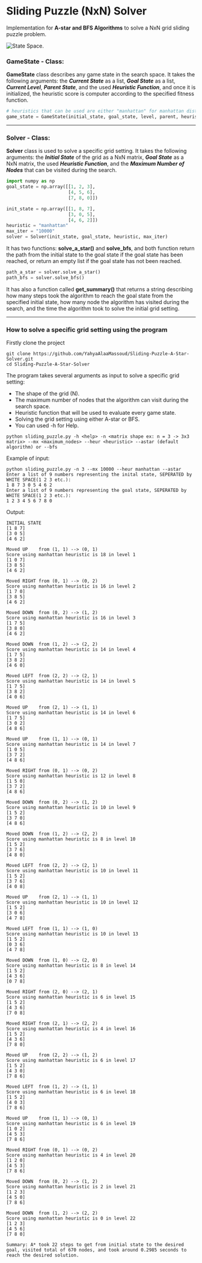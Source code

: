 # Sliding Puzzle (NxN) Solver
Implementation for **A-star and BFS Algorithms** to solve a NxN grid sliding puzzle problem.

![State Space.](https://github.com/YahyaAlaaMassoud/Sliding-Puzzle-A-Star-Solver/blob/master/images/state%20space.jpg
"State Space")

### GameState - Class:
**GameState** class describes any game state in the search space. It takes the following arguments: the ***Current State*** as a list, ***Goal State*** as a list, ***Current Level***, ***Parent State***, and the used ***Heuristic Function***, and once it is initialized, the heuristic score is computer according to the specified fitness function.
```python
# heuristics that can be used are either "manhattan" for manhattan distance or "misplaced_tiles"
game_state = GameState(initial_state, goal_state, level, parent, heuristic_function)
```

<hr/>

### Solver - Class:
**Solver** class is used to solve a specific grid setting. It takes the following arguments: the ***Initial State*** of the grid as a NxN matrix, ***Goal State*** as a NxN matrix, the used ***Heuristic Function***, and the ***Maximum Number of Nodes*** that can be visited during the search.</br>
```python
import numpy as np
goal_state = np.array([[1, 2, 3],
                       [4, 5, 6],
                       [7, 8, 0]])

init_state = np.array([[1, 8, 7],
                       [3, 0, 5],
                       [4, 6, 2]])
heuristic = "manhattan"
max_iter = "10000"
solver = Solver(init_state, goal_state, heuristic, max_iter)
```
It has two functions: **solve_a_star()** and **solve_bfs**, and both function return the path from the initial state to the goal state if the goal state has been reached, or return an empty list if the goal state has not been reached.</br>
```python
path_a_star = solver.solve_a_star()
path_bfs = solver.solve_bfs()
```
It has also a function called **get_summary()** that returns a string describing how many steps took the algorithm to reach the goal state from the specified initial state, how many node the algorithm has visited during the search, and the time the algorithm took to solve the initial grid setting.

<hr/>

### How to solve a specific grid setting using the program
Firstly clone the project
```
git clone https://github.com/YahyaAlaaMassoud/Sliding-Puzzle-A-Star-Solver.git
cd Sliding-Puzzle-A-Star-Solver
```
The program takes several arguments as input to solve a specific grid setting:
 - The shape of the grid (N).
 - The maximum number of nodes that the algorithm can visit during the search space.
 - Heuristic function that will be used to evaluate every game state.
 - Solving the grid setting using either A-star or BFS.
 - You can used -h for Help.
```
python sliding_puzzle.py -h <help> -n <matrix shape ex: n = 3 -> 3x3 matrix> --mx <maximum_nodes> --heur <heuristic> --astar (default algorithm) or --bfs
```
Example of input:
```
python sliding_puzzle.py -n 3 --mx 10000 --heur manhattan --astar
Enter a list of 9 numbers representing the inital state, SEPERATED by WHITE SPACE(1 2 3 etc.): 
1 8 7 3 0 5 4 6 2
Enter a list of 9 numbers representing the goal state, SEPERATED by WHITE SPACE(1 2 3 etc.): 
1 2 3 4 5 6 7 8 0
```
Output:
```
INITIAL STATE
[1 8 7]
[3 0 5]
[4 6 2]

Moved UP    from (1, 1) --> (0, 1)
Score using manhattan heuristic is 18 in level 1
[1 0 7]
[3 8 5]
[4 6 2]

Moved RIGHT from (0, 1) --> (0, 2)
Score using manhattan heuristic is 16 in level 2
[1 7 0]
[3 8 5]
[4 6 2]

Moved DOWN  from (0, 2) --> (1, 2)
Score using manhattan heuristic is 16 in level 3
[1 7 5]
[3 8 0]
[4 6 2]

Moved DOWN  from (1, 2) --> (2, 2)
Score using manhattan heuristic is 14 in level 4
[1 7 5]
[3 8 2]
[4 6 0]

Moved LEFT  from (2, 2) --> (2, 1)
Score using manhattan heuristic is 14 in level 5
[1 7 5]
[3 8 2]
[4 0 6]

Moved UP    from (2, 1) --> (1, 1)
Score using manhattan heuristic is 14 in level 6
[1 7 5]
[3 0 2]
[4 8 6]

Moved UP    from (1, 1) --> (0, 1)
Score using manhattan heuristic is 14 in level 7
[1 0 5]
[3 7 2]
[4 8 6]

Moved RIGHT from (0, 1) --> (0, 2)
Score using manhattan heuristic is 12 in level 8
[1 5 0]
[3 7 2]
[4 8 6]

Moved DOWN  from (0, 2) --> (1, 2)
Score using manhattan heuristic is 10 in level 9
[1 5 2]
[3 7 0]
[4 8 6]

Moved DOWN  from (1, 2) --> (2, 2)
Score using manhattan heuristic is 8 in level 10
[1 5 2]
[3 7 6]
[4 8 0]

Moved LEFT  from (2, 2) --> (2, 1)
Score using manhattan heuristic is 10 in level 11
[1 5 2]
[3 7 6]
[4 0 8]

Moved UP    from (2, 1) --> (1, 1)
Score using manhattan heuristic is 10 in level 12
[1 5 2]
[3 0 6]
[4 7 8]

Moved LEFT  from (1, 1) --> (1, 0)
Score using manhattan heuristic is 10 in level 13
[1 5 2]
[0 3 6]
[4 7 8]

Moved DOWN  from (1, 0) --> (2, 0)
Score using manhattan heuristic is 8 in level 14
[1 5 2]
[4 3 6]
[0 7 8]

Moved RIGHT from (2, 0) --> (2, 1)
Score using manhattan heuristic is 6 in level 15
[1 5 2]
[4 3 6]
[7 0 8]

Moved RIGHT from (2, 1) --> (2, 2)
Score using manhattan heuristic is 4 in level 16
[1 5 2]
[4 3 6]
[7 8 0]

Moved UP    from (2, 2) --> (1, 2)
Score using manhattan heuristic is 6 in level 17
[1 5 2]
[4 3 0]
[7 8 6]

Moved LEFT  from (1, 2) --> (1, 1)
Score using manhattan heuristic is 6 in level 18
[1 5 2]
[4 0 3]
[7 8 6]

Moved UP    from (1, 1) --> (0, 1)
Score using manhattan heuristic is 6 in level 19
[1 0 2]
[4 5 3]
[7 8 6]

Moved RIGHT from (0, 1) --> (0, 2)
Score using manhattan heuristic is 4 in level 20
[1 2 0]
[4 5 3]
[7 8 6]

Moved DOWN  from (0, 2) --> (1, 2)
Score using manhattan heuristic is 2 in level 21
[1 2 3]
[4 5 0]
[7 8 6]

Moved DOWN  from (1, 2) --> (2, 2)
Score using manhattan heuristic is 0 in level 22
[1 2 3]
[4 5 6]
[7 8 0]

Summary: A* took 22 steps to get from initial state to the desired goal, visited total of 670 nodes, and took around 0.2985 seconds to reach the desired solution.
```
